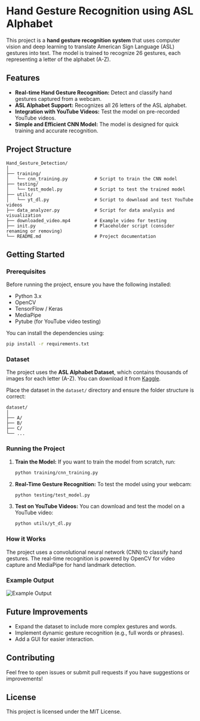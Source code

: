 
# Hand Gesture Recognition using ASL Alphabet

This project is a **hand gesture recognition system** that uses computer vision and deep learning to translate American Sign Language (ASL) gestures into text. The model is trained to recognize 26 gestures, each representing a letter of the alphabet (A-Z).

## Features
- **Real-time Hand Gesture Recognition:** Detect and classify hand gestures captured from a webcam.
- **ASL Alphabet Support:** Recognizes all 26 letters of the ASL alphabet.
- **Integration with YouTube Videos:** Test the model on pre-recorded YouTube videos.
- **Simple and Efficient CNN Model:** The model is designed for quick training and accurate recognition.

## Project Structure
```
Hand_Gesture_Detection/
│
├── training/
│   └── cnn_training.py          # Script to train the CNN model
├── testing/
│   └── test_model.py            # Script to test the trained model
├── utils/
│   └── yt_dl.py                 # Script to download and test YouTube videos
├── data_analyzer.py             # Script for data analysis and visualization
├── downloaded_video.mp4         # Example video for testing
├── init.py                      # Placeholder script (consider renaming or removing)
└── README.md                    # Project documentation
```

## Getting Started

### Prerequisites
Before running the project, ensure you have the following installed:
- Python 3.x
- OpenCV
- TensorFlow / Keras
- MediaPipe
- Pytube (for YouTube video testing)

You can install the dependencies using:
```bash
pip install -r requirements.txt
```

### Dataset
The project uses the **ASL Alphabet Dataset**, which contains thousands of images for each letter (A-Z). You can download it from [Kaggle](https://www.kaggle.com/datasets/grassknoted/asl-alphabet).

Place the dataset in the `dataset/` directory and ensure the folder structure is correct:
```
dataset/
│
├── A/
├── B/
├── C/
└── ...
```

### Running the Project

1. **Train the Model:**
   If you want to train the model from scratch, run:
   ```bash
   python training/cnn_training.py
   ```

2. **Real-Time Gesture Recognition:**
   To test the model using your webcam:
   ```bash
   python testing/test_model.py
   ```

3. **Test on YouTube Videos:**
   You can download and test the model on a YouTube video:
   ```bash
   python utils/yt_dl.py
   ```

### How it Works
The project uses a convolutional neural network (CNN) to classify hand gestures. The real-time recognition is powered by OpenCV for video capture and MediaPipe for hand landmark detection.

### Example Output
![Example Output](examples/output.png)

## Future Improvements
- Expand the dataset to include more complex gestures and words.
- Implement dynamic gesture recognition (e.g., full words or phrases).
- Add a GUI for easier interaction.

## Contributing
Feel free to open issues or submit pull requests if you have suggestions or improvements!

## License
This project is licensed under the MIT License.
